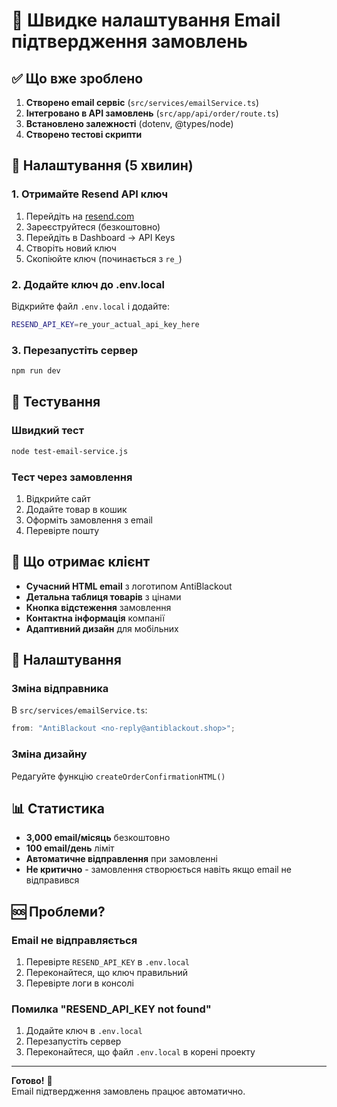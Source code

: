 # 🚀 Швидке налаштування Email підтвердження замовлень

## ✅ Що вже зроблено

1. **Створено email сервіс** (`src/services/emailService.ts`)
2. **Інтегровано в API замовлень** (`src/app/api/order/route.ts`)
3. **Встановлено залежності** (dotenv, @types/node)
4. **Створено тестові скрипти**

## 🔑 Налаштування (5 хвилин)

### 1. Отримайте Resend API ключ

1. Перейдіть на [resend.com](https://resend.com)
2. Зареєструйтеся (безкоштовно)
3. Перейдіть в Dashboard → API Keys
4. Створіть новий ключ
5. Скопіюйте ключ (починається з `re_`)

### 2. Додайте ключ до .env.local

Відкрийте файл `.env.local` і додайте:

```bash
RESEND_API_KEY=re_your_actual_api_key_here
```

### 3. Перезапустіть сервер

```bash
npm run dev
```

## 🧪 Тестування

### Швидкий тест

```bash
node test-email-service.js
```

### Тест через замовлення

1. Відкрийте сайт
2. Додайте товар в кошик
3. Оформіть замовлення з email
4. Перевірте пошту

## 📧 Що отримає клієнт

- **Сучасний HTML email** з логотипом AntiBlackout
- **Детальна таблиця товарів** з цінами
- **Кнопка відстеження** замовлення
- **Контактна інформація** компанії
- **Адаптивний дизайн** для мобільних

## 🔧 Налаштування

### Зміна відправника

В `src/services/emailService.ts`:

```typescript
from: "AntiBlackout <no-reply@antiblackout.shop>";
```

### Зміна дизайну

Редагуйте функцію `createOrderConfirmationHTML()`

## 📊 Статистика

- **3,000 email/місяць** безкоштовно
- **100 email/день** ліміт
- **Автоматичне відправлення** при замовленні
- **Не критично** - замовлення створюється навіть якщо email не відправився

## 🆘 Проблеми?

### Email не відправляється

1. Перевірте `RESEND_API_KEY` в `.env.local`
2. Переконайтеся, що ключ правильний
3. Перевірте логи в консолі

### Помилка "RESEND_API_KEY not found"

1. Додайте ключ в `.env.local`
2. Перезапустіть сервер
3. Переконайтеся, що файл `.env.local` в корені проекту

---

**Готово!** 🎉  
Email підтвердження замовлень працює автоматично.
